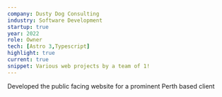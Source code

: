 ```yaml
---
company: Dusty Dog Consulting
industry: Software Development
startup: true
year: 2022
role: Owner
tech: [Astro 3,Typescript]
highlight: true
current: true
snippet: Various web projects by a team of 1!
---
```

Developed the public facing website for a prominent Perth based client

